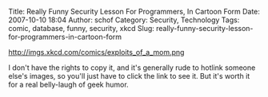 Title: Really Funny Security Lesson For Programmers, In Cartoon Form
Date: 2007-10-10 18:04
Author: schof
Category: Security, Technology
Tags: comic, database, funny, security, xkcd
Slug: really-funny-security-lesson-for-programmers-in-cartoon-form

<http://imgs.xkcd.com/comics/exploits_of_a_mom.png>

I don't have the rights to copy it, and it's generally rude to hotlink
someone else's images, so you'll just have to click the link to see it.
But it's worth it for a real belly-laugh of geek humor.

